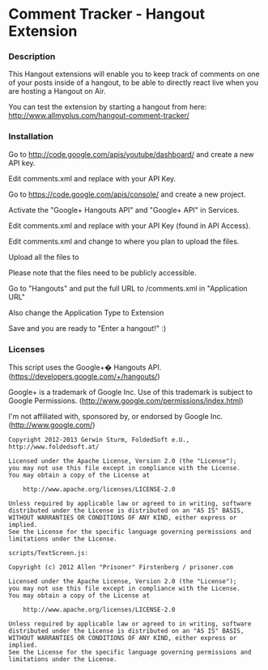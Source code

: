 # Comment Tracker - Hangout Extension

### Description

This Hangout extensions will enable you to keep track of comments on one of your posts inside of a hangout, to be able to directly react live when you are hosting a Hangout on Air.

You can test the extension by starting a hangout from here: http://www.allmyplus.com/hangout-comment-tracker/


### Installation

Go to http://code.google.com/apis/youtube/dashboard/ and create a new API key.

Edit comments.xml and replace <YT-API-KEY> with your API Key.

Go to https://code.google.com/apis/console/ and create a new project.

Activate the "Google+ Hangouts API" and "Google+ API" in Services.

Edit comments.xml and replace <API-KEY> with your API Key (found in API Access).

Edit comments.xml and change <YOUR PATH> to where you plan to upload the files.

Upload all the files to <YOUR PATH>

Please note that the files need to be publicly accessible.

Go to "Hangouts" and put the full URL to <YOUR PATH>/comments.xml in "Application URL"

Also change the Application Type to Extension

Save and you are ready to "Enter a hangout!" :)


### Licenses

This script uses the Google+� Hangouts API. (https://developers.google.com/+/hangouts/)

Google+ is a trademark of Google Inc. Use of this trademark is subject to Google Permissions. (http://www.google.com/permissions/index.html)

I'm not affiliated with, sponsored by, or endorsed by Google Inc. (http://www.google.com/)

```
Copyright 2012-2013 Gerwin Sturm, FoldedSoft e.U., http://www.foldedsoft.at/

Licensed under the Apache License, Version 2.0 (the "License");
you may not use this file except in compliance with the License.
You may obtain a copy of the License at

    http://www.apache.org/licenses/LICENSE-2.0

Unless required by applicable law or agreed to in writing, software
distributed under the License is distributed on an "AS IS" BASIS,
WITHOUT WARRANTIES OR CONDITIONS OF ANY KIND, either express or implied.
See the License for the specific language governing permissions and
limitations under the License.
```

```
scripts/TextScreen.js:

Copyright (c) 2012 Allen "Prisoner" Firstenberg / prisoner.com

Licensed under the Apache License, Version 2.0 (the "License");
you may not use this file except in compliance with the License.
You may obtain a copy of the License at

    http://www.apache.org/licenses/LICENSE-2.0

Unless required by applicable law or agreed to in writing, software
distributed under the License is distributed on an "AS IS" BASIS,
WITHOUT WARRANTIES OR CONDITIONS OF ANY KIND, either express or implied.
See the License for the specific language governing permissions and
limitations under the License.
```

